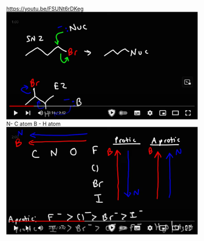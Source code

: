 https://youtu.be/FSUNt6rDKeg
![](Assets/Pasted%20image%2020240426123051.png)
N- C atom
B - H atom
![](Assets/Pasted%20image%2020240426123218.png)